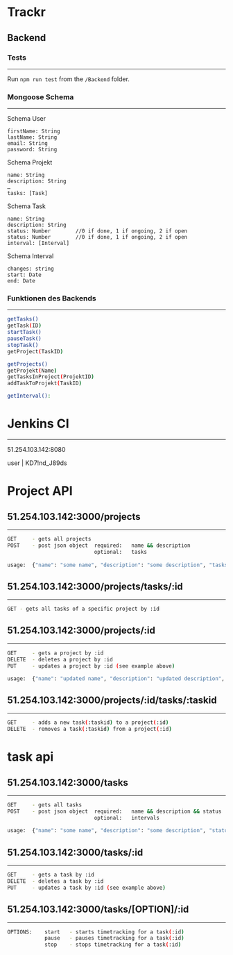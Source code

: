 # Trackr

## Backend

### Tests
__________________________

Run `npm run test` from the `/Backend` folder.

### Mongoose Schema
__________________________

Schema User

    firstName: String
    lastName: String
    email: String
    password: String
    

Schema Projekt

    name: String
    description: String
    …
    tasks: [Task]


Schema Task

    name: String
    description: String
    status: Number        //0 if done, 1 if ongoing, 2 if open
    status: Number        //0 if done, 1 if ongoing, 2 if open
    interval: [Interval]
 

Schema Interval

    changes: string
    start: Date
    end: Date


### Funktionen des Backends
___________________________
```bash
getTasks()
getTask(ID)
startTask()
pauseTask()
stopTask()
getProject(TaskID)

getProjects()
getProjekt(Name)
getTasksInProject(ProjektID)
addTaskToProjekt(TaskID)

getInterval():
```

# Jenkins CI
____________

51.254.103.142:8080

user    |   KD7!nd_J89ds

# Project API

## 51.254.103.142:3000/projects 
___________________________
```bash
GET	    - gets all projects
POST	- post json object	required: 	name && description
			                optional:	tasks
	
usage:	{"name": "some name", "description": "some description", "tasks": ["task_object_id", "another one"]}
```
## 51.254.103.142:3000/projects/tasks/:id
________________________________________
```bash
GET	- gets all tasks of a specific project by :id
```
## 51.254.103.142:3000/projects/:id
_______________________________
```bash
GET	    - gets a project by :id
DELETE	- deletes a project by :id
PUT	    - updates a project by :id (see example above)

usage:	{"name": "updated name", "description": "updated description", "tasks": ["new_task_object_id", "another one"]}
```
## 51.254.103.142:3000/projects/:id/tasks/:taskid
_______________________________________
```bash
GET	    - adds a new task(:taskid) to a project(:id)
DELETE	- removes a task(:taskid) from a project(:id)
```
# task api

## 51.254.103.142:3000/tasks 
________________________
```bash
GET	    - gets all tasks
POST	- post json object	required: 	name && description && status
				            optional:	intervals
	
usage:	{"name": "some name", "description": "some description", "status": 0, "interval": ["interval_object_id", "another one"]}
```
## 51.254.103.142:3000/tasks/:id
____________________________
```bash
GET	    - gets a task by :id
DELETE	- deletes a task by :id
PUT	    - updates a task by :id (see example above)
```
## 51.254.103.142:3000/tasks/[OPTION]/:id
_____________________________________
```bash
OPTIONS:	start	- starts timetracking for a task(:id)
		    pause	- pauses timetracking for a task(:id)
		    stop	- stops timetracking for a task(:id)
```


